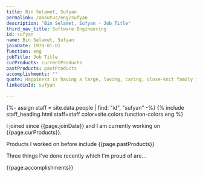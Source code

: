 ```yaml
---
title: Bin Selamet, Sufyan
permalink: /aboutus/eng/sufyan
description: "Bin Selamet, Sufyan - Job Title"
third_nav_title: Software Engineering
id: sufyan
name: Bin Selamet, Sufyan
joinDate: 1970-01-01
function: eng
jobTitle: Job Title
curProducts: currentProducts
pastProducts: pastProducts
accomplishments: ""
quote: Happiness is having a large, loving, caring, close-knit family in another city.
linkedinId: sufyan

---
```


{%- assign staff = site.data.people | find: "id", "sufyan" -%}
{% include staff_heading.html staff=staff color=site.colors.function-colors.eng %}

<p>I joined since {{page.joinDate}} and I am currently working on {{page.curProducts}}.</p>

<p>Products I worked on before include {{page.pastProducts}}</p>

<p>Three things I've done recently which I'm proud of are...</p>
{{page.accomplishments}}
